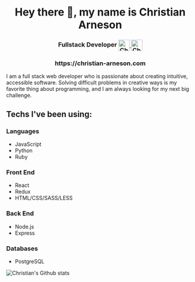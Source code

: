 <h1 align="center">Hey there 👋, my name is Christian Arneson</h1>
<h3 align="center">Fullstack Developer <a href="https://www.linkedin.com/in/christianthedev/">
  <img align="center" alt="Christian's LinkdeIn" width="30px" margin="10px" src="https://cdn.jsdelivr.net/npm/simple-icons@v3/icons/linkedin.svg" />
</a>
<a href="https://twitter.com/I_Am_Become_Dev">
  <img align="center" alt="Christian's Twitter" width="30px" src="https://cdn.jsdelivr.net/npm/simple-icons@3.12.3/icons/twitter.svg" />
</a></h3>
<h3 align="center">https://christian-arneson.com</h3>

I am a full stack web developer who is passionate about creating intuitive, accessible software. Solving difficult problems in creative ways is my favorite thing about programming, and I am always looking for my next big challenge.

## Techs I've been using:

### Languages
- JavaScript
- Python
- Ruby

### Front End
- React
- Redux
- HTML/CSS/SASS/LESS

### Back End
- Node.js
- Express

### Databases
- PostgreSQL

![Christian's Github stats](https://github-readme-stats.vercel.app/api?username=christiano39&hide=contribs,stars,issues&count_private=true&show_icons=true)
